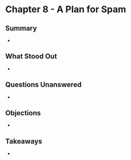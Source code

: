 # Chapter 8 - A Plan for Spam

## Summary
  
* 

## What Stood Out

* 

## Questions Unanswered

* 

## Objections

* 

## Takeaways

* 
